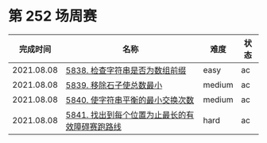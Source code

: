 # 第 252 场周赛

**完成时间**|**名称**|**难度**|**状态**
------------|--------|--------|--------
2021.08.08|[5838. 检查字符串是否为数组前缀](./5838.%20检查字符串是否为数组前缀)|easy|ac
2021.08.08|[5839. 移除石子使总数最小](./5839.%20移除石子使总数最小)|medium|ac
2021.08.08|[5840. 使字符串平衡的最小交换次数](./5840.%20使字符串平衡的最小交换次数)|medium|ac
2021.08.08|[5841. 找出到每个位置为止最长的有效障碍赛跑路线](./5841.%20找出到每个位置为止最长的有效障碍赛跑路线目)|hard|ac
